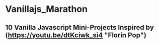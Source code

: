 # Vanillajs_Marathon
## 10 Vanilla Javascript Mini-Projects Inspired by (https://youtu.be/dtKciwk_si4 "Florin Pop")

